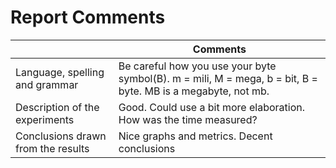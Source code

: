 # Report Comments
| | Comments |
|-- |--|
| Language, spelling and grammar | Be careful how you use your byte symbol(B). m = mili, M = mega, b = bit, B = byte. MB is a megabyte, not mb. |
| Description of the experiments | Good. Could use a bit more elaboration. How was the time measured? |
| Conclusions drawn from the results | Nice graphs and metrics. Decent conclusions | 
